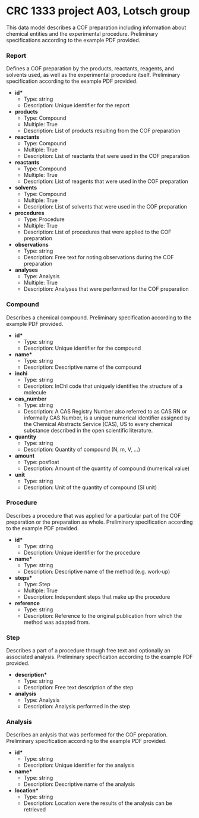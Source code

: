 # CRC 1333 project A03, Lotsch group

This data model describes a COF preparation including information about chemical entities and the experimental procedure. Preliminary specifications according to the example PDF provided.

### Report

Defines a COF preparation by the products, reactants, reagents, and solvents used, as well as the experimental procedure itself. Preliminary specification according to the example PDF provided.

- __id*__
  - Type: string
  - Description: Unique identifier for the report
- __products__
  - Type: Compound
  - Multiple: True
  - Description: List of products resulting from the COF preparation
- __reactants__
  - Type: Compound
  - Multiple: True
  - Description: List of reactants that were used in the COF preparation
- __reactants__
  - Type: Compound
  - Multiple: True
  - Description: List of reagents that were used in the COF preparation
- __solvents__
  - Type: Compound
  - Multiple: True
  - Description: List of solvents that were used in the COF preparation
- __procedures__
  - Type: Procedure
  - Multiple: True
  - Description: List of procedures that were applied to the COF preparation
- __observations__
  - Type: string
  - Description: Free text for noting observations during the COF preparation
- __analyses__
  - Type: Analysis
  - Multiple: True
  - Description: Analyses that were performed for the COF preparation

### Compound

Describes a chemical compound. Preliminary specification according to the example PDF provided.

- __id*__
  - Type: string
  - Description: Unique identifier for the compound
- __name*__
  - Type: string
  - Description: Descriptive name of the compound
- __inchi__
  - Type: string
  - Description: InChI code that uniquely identifies the structure of a molecule
- __cas_number__
  - Type: string
  - Description: A CAS Registry Number also referred to as CAS RN or informally CAS Number, is a unique numerical identifier assigned by the Chemical Abstracts Service (CAS), US to every chemical substance described in the open scientific literature.
- __quantity__
  - Type: string
  - Description: Quantity of compound (N, m, V, ...)
- __amount__
  - Type: posfloat
  - Description: Amount of the quantity of compound (numerical value)
- __unit__
  - Type: string
  - Description: Unit of the quantity of compound (SI unit)

### Procedure

Describes a procedure that was applied for a particular part of the COF preparation or the preparation as whole. Preliminary specification according to the example PDF provided.

- __id*__
  - Type: string
  - Description: Unique identifier for the procedure
- __name*__
  - Type: string
  - Description: Descriptive name of the method (e.g. work-up)
- __steps*__
  - Type: Step
  - Multiple: True
  - Description: Independent steps that make up the procedure
- __reference__
  - Type: string
  - Description: Reference to the original publication from which the method was adapted from.

### Step

Describes a part of a procedure through free text and optionally an associated analysis. Preliminary specification according to the example PDF provided.

- __description*__
  - Type: string
  - Description: Free text description of the step
- __analysis__
  - Type: Analysis
  - Description: Analysis performed in the step

### Analysis

Describes an anlysis that was performed for the COF preparation. Preliminary specification according to the example PDF provided.

- __id*__
  - Type: string
  - Description: Unique identifier for the analysis
- __name*__
  - Type: string
  - Description: Descriptive name of the analysis
- __location*__
  - Type: string
  - Description: Location were the results of the analysis can be retrieved

